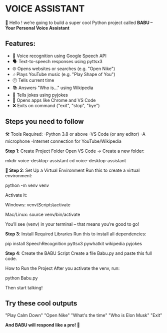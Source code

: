 # VOICE ASSISTANT

👋
Hello ! we’re going to build a super cool Python project called **BABU – Your Personal Voice Assistant**

## Features:
- 🎤 Voice recognition using Google Speech API
- 🗣️ Text-to-speech responses using pyttsx3
- 🌐 Opens websites or searches (e.g. "Open Nike")
- 🎶 Plays YouTube music (e.g. "Play Shape of You")
- 🕐 Tells current time
- 📚 Answers "Who is..." using Wikipedia
- 🤣 Tells jokes using pyjokes
- 🚀 Opens apps like Chrome and VS Code
- ❌ Exits on command ("exit", "stop", "bye")

## Steps you need to follow

🛠️ Tools Required:
-Python 3.8 or above
-VS Code (or any editor)
-A microphone
-Internet connection for YouTube/Wikipedia

 **Step 1**: Create Project Folder
Open VS Code → Create a new folder:

mkdir voice-desktop-assistant
cd voice-desktop-assistant

**🧪 Step 2**: Set Up a Virtual Environment
Run this to create a virtual environment:

python -m venv venv

Activate it:

Windows:
venv\Scripts\activate

Mac/Linux:
source venv/bin/activate

You’ll see (venv) in your terminal – that means you’re good to go!

**Step 3**: Install Required Libraries
Run this to install all dependencies:

pip install SpeechRecognition pyttsx3 pywhatkit wikipedia pyjokes

**Step 4**: Create the BABU Script
Create a file Babu.py and paste this full code.

How to Run the Project
After you activate the venv, run:

python Babu.py

Then start talking!

## Try these cool outputs

"Play Calm Down"
"Open Nike"
"What's the time"
"Who is Elon Musk"
"Exit" 

**And BABU will respond like a pro! 🤖**


